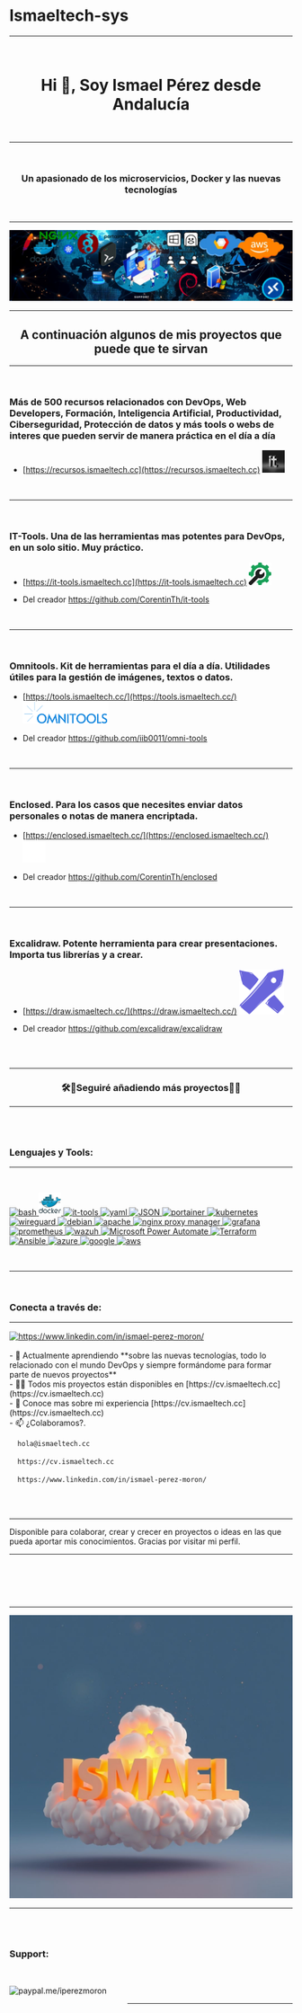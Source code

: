 # Ismaeltech-sys

***

<br>
<h1 align="center">Hi 👋, Soy Ismael Pérez desde Andalucía</h1>
<br>

***

<br>
<h3 align="center">Un apasionado de los microservicios, Docker y las nuevas tecnologías</h3>
<br>

***

![](./Media/cabecera-linkedin.jpeg)

***

<h2 align="center">A continuación algunos de mis proyectos que puede que te sirvan</h2>

***

<br>
<p align="left">
<h3 align="left">Más de 500 recursos relacionados con DevOps, Web Developers, Formación, Inteligencia Artificial, Productividad, Ciberseguridad, Protección de datos  y más tools o webs de interes que pueden servir de manera práctica en el día a día</h3>

- [https://recursos.ismaeltech.cc](https://recursos.ismaeltech.cc) ![](./Media/LOGOISMAELTECH%2040x40.jpeg)

</p>
<br>

***

<br>
<h3 align="left">IT-Tools. Una de las herramientas mas potentes para DevOps, en un solo sitio. Muy práctico.</h3>

<p align="left">

- [https://it-tools.ismaeltech.cc](https://it-tools.ismaeltech.cc) ![](./Media/it-tools.png)

- Del creador https://github.com/CorentinTh/it-tools

</p>
<br>

***

<br>
<h3 align="left">Omnitools. Kit de herramientas para el día a día. Utilidades útiles para la gestión de imágenes, textos o datos.</h3>

<p align="left">

- [https://tools.ismaeltech.cc/](https://tools.ismaeltech.cc/) ![](./Media/omni-tools-full.png)

- Del creador https://github.com/iib0011/omni-tools

</p>
<br>

***

<br>
<h3 align="left">Enclosed. Para los casos que necesites enviar datos personales o notas de manera encriptada.</h3>

<p align="left">

- [https://enclosed.ismaeltech.cc/](https://enclosed.ismaeltech.cc/) ![](./Media/icon-light.png)

- Del creador https://github.com/CorentinTh/enclosed

</p>
<br>

***

<br>
<h3 align="left">Excalidraw. Potente herramienta para crear presentaciones. Importa tus librerías y a crear.</h3>

<p align="left">

- [https://draw.ismaeltech.cc/](https://draw.ismaeltech.cc/) ![](./Media/draw.svg)

- Del creador https://github.com/excalidraw/excalidraw

</p>
<br>
<br>

***

<h3 align="center">🛠🧠Seguiré añadiendo más proyectos🧠🧰</h3>  

***

<br>
<br>
<h3 align="left">Lenguajes y Tools:</h3>

***

<br>
<p align="left">
  <a href="https://www.gnu.org/software/bash/" target="_blank" rel="noreferrer">
    <img src="https://www.vectorlogo.zone/logos/gnu_bash/gnu_bash-icon.svg" alt="bash" width="40" height="40"/>
  </a>
  <a href="https://www.docker.com/" target="_blank" rel="noreferrer">
    <img src="https://raw.githubusercontent.com/devicons/devicon/master/icons/docker/docker-original-wordmark.svg" alt="docker" width="40" height="40"/>
  </a>
  <a href="https://it-tools.tech/" target="_blank" rel="noreferrer">
    <img src="https://cdn.jsdelivr.net/gh/homarr-labs/dashboard-icons/svg/it-tools.svg" alt="it-tools" width="40" height="40"/>
  </a>
  <a href="https://yaml.org/" target="_blank" rel="noreferrer">
    <img src="https://uxwing.com/wp-content/themes/uxwing/download/file-and-folder-type/yaml-file-icon.svg" alt="yaml" width="40" height="40"/>
  </a>
  <a href="https://www.json.org/json-en.html" target="_blank" rel="noreferrer">
    <img src="https://cdnjs.cloudflare.com/ajax/libs/simple-icons/3.2.0/json.svg" alt="JSON" width="40" height="40"/>
  </a>
  <a href="https://www.portainer.io/" target="_blank" rel="noreferrer">
    <img src="https://worldvectorlogo.com/logos/portainer.svg" alt="portainer" width="40" height="40"/>
  </a>
  <a href="https://kubernetes.io/" target="_blank" rel="noreferrer">
    <img src="https://cdn.jsdelivr.net/gh/homarr-labs/dashboard-icons/svg/kubernetes.svg" alt="kubernetes" width="40" height="40"/>
  </a>
  <a href="https://www.wireguard.com/" target="_blank" rel="noreferrer">
    <img src="https://cdn.jsdelivr.net/gh/homarr-labs/dashboard-icons/svg/wireguard.svg" alt="wireguard" width="40" height="40"/>
  </a>
  <a href="https://www.debian.org/" target="_blank" rel="noreferrer">
    <img src="https://cdn.jsdelivr.net/gh/homarr-labs/dashboard-icons/svg/debian-linux.svg" alt="debian" width="40" height="40"/>
  </a>
  <a href="https://httpd.apache.org/" target="_blank" rel="noreferrer">
    <img src="https://cdn.jsdelivr.net/gh/homarr-labs/dashboard-icons/svg/apache.svg" alt="apache" width="40" height="40"/>
  </a>
  <a href="https://nginxproxymanager.com/" target="_blank" rel="noreferrer">
    <img src="https://cdn.jsdelivr.net/gh/homarr-labs/dashboard-icons/svg/nginx-proxy-manager.svg" alt="nginx proxy manager" width="40" height="40"/>
  </a>
    <a href="https://grafana.com" target="_blank" rel="noreferrer">
    <img src="https://www.vectorlogo.zone/logos/grafana/grafana-icon.svg" alt="grafana" width="40" height="40"/>
  </a>
  <a href="https://prometheus.io/" target="_blank" rel="noreferrer">
    <img src="https://upload.wikimedia.org/wikipedia/commons/3/38/Prometheus_software_logo.svg" alt="prometheus" width="40" height="40"/>
  </a>
  <a href="https://wazuh.com/" target="_blank" rel="noreferrer">
    <img src="https://cdn.jsdelivr.net/gh/homarr-labs/dashboard-icons/svg/wazuh.svg" alt="wazuh" width="40" height="40"/>
  </a>
  <a href="https://learn.microsoft.com/es-es/power-automate/" target="_blank" rel="noreferrer">
    <img src="https://api.iconify.design/logos:microsoft-icon.svg" alt="Microsoft Power Automate" width="40" height="40"/>
  </a>
  <a href="https://www.terraform.io/" target="_blank" rel="noreferrer">
    <img src="https://api.iconify.design/logos:terraform-icon.svg" alt="Terraform" width="40" height="40"/>
  </a>
  <a href="https://www.ansible.com/" target="_blank" rel="noreferrer">
    <img src="https://api.iconify.design/logos:ansible.svg" alt="Ansible" width="40" height="40"/>
  </a>
  <a href="https://azure.microsoft.com/" target="_blank" rel="noreferrer">
    <img src="https://upload.wikimedia.org/wikipedia/commons/f/fa/Microsoft_Azure.svg" alt="azure" width="40" height="40"/>
  </a>
  <a href="https://www.google.com/" target="_blank" rel="noreferrer">
    <img src="https://upload.wikimedia.org/wikipedia/commons/2/2f/Google_2015_logo.svg" alt="google" width="40" height="40"/>
  </a>
  <a href="https://aws.amazon.com/" target="_blank" rel="noreferrer">
    <img src="https://upload.wikimedia.org/wikipedia/commons/9/93/Amazon_Web_Services_Logo.svg" alt="aws" width="40" height="40"/>
  </a>
</p>
<br>

***

<br>

<h3 align="left">Conecta a través de:</h3>

***

<p align="left">
<a href="//www.linkedin.com/in/ismael-perez-moron/" target="blank"><img align="center" src="https://raw.githubusercontent.com/rahuldkjain/github-profile-readme-generator/master/src/images/icons/Social/linked-in-alt.svg" alt="https://www.linkedin.com/in/ismael-perez-moron/" height="30" width="40" /></a>

<br>
<br>
- 🌱 Actualmente aprendiendo **sobre las nuevas tecnologías, todo lo relacionado con el mundo DevOps y siempre formándome para formar parte de nuevos proyectos**
<br>
- 👨‍💻 Todos mis proyectos están disponibles en [https://cv.ismaeltech.cc](https://cv.ismaeltech.cc)
<br>
- 📄 Conoce mas sobre mi experiencia [https://cv.ismaeltech.cc](https://cv.ismaeltech.cc)
<br>
- 📫 ¿Colaboramos?.

      hola@ismaeltech.cc  

      https://cv.ismaeltech.cc  

      https://www.linkedin.com/in/ismael-perez-moron/ 

<br>
<br>

---

Disponible para colaborar, crear y crecer en proyectos o ideas en las que pueda aportar mis conocimientos.
Gracias por visitar mi perfil.

---

<br>
<br>
</p>
<br>

***

![](./Media/ISMAELCLOUD.jpeg)

***

<br>
<br>
<h3 align="left">Support:</h3>
<br>

<p><a href="https://www.buymeacoffee.com/paypal.me/iperezmoron"> <img align="left" src="https://cdn.buymeacoffee.com/buttons/v2/default-yellow.png" height="50" width="210" alt="paypal.me/iperezmoron" /></a></p>

<br>

***
